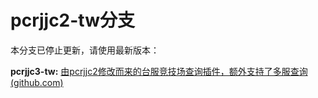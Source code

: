 # pcrjjc2-tw分支

本分支已停止更新，请使用最新版本：

**pcrjjc3-tw:** [由pcrjjc2修改而来的台服竞技场查询插件，额外支持了多服查询 (github.com)](https://github.com/azmiao/pcrjjc3-tw)
